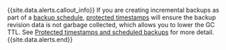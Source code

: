 {{site.data.alerts.callout_info}}
If you are creating incremental backups as part of a [backup schedule](create-schedule-for-backup.html), [protected timestamps](architecture/storage-layer.html#protected-timestamps) will ensure the backup revision data is not garbage collected, which allows you to lower the GC TTL. See [Protected timestamps and scheduled backups](create-schedule-for-backup.html#protected-timestamps-and-scheduled-backups) for more detail. 
{{site.data.alerts.end}}